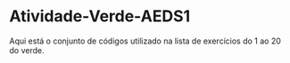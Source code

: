 # Atividade-Verde-AEDS1
Aqui está o conjunto de códigos utilizado na lista de exercícios do 1 ao 20 do verde.
